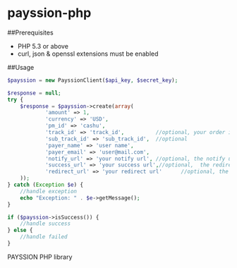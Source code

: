 payssion-php
============

##Prerequisites
   * PHP 5.3 or above
   * curl, json & openssl extensions must be enabled
   
##Usage
``` php
$payssion = new PayssionClient($api_key, $secret_key);

$response = null;
try {
	$response = $payssion->create(array(
			'amount' => 1,
			'currency' => 'USD',
			'pm_id' => 'cashu',
			'track_id' => 'track_id',          //optional, your order id or transaction id
			'sub_track_id' => 'sub_track_id',  //optional
			'payer_name' => 'user name',
			'payer_email' => 'user@mail.com',
			'notify_url' => 'your notify url', //optional, the notify url on your server side
			'success_url' => 'your success url',//optional,  the redirect url after successful payments
			'redirect_url' => 'your redirect url'      //optional, the redirect url after pending or failed payments
	));
} catch (Exception $e) {
	//handle exception
	echo "Exception: " . $e->getMessage();
}

if ($payssion->isSuccess()) {
	//handle success
} else {
	//handle failed
}

```

PAYSSION PHP library

